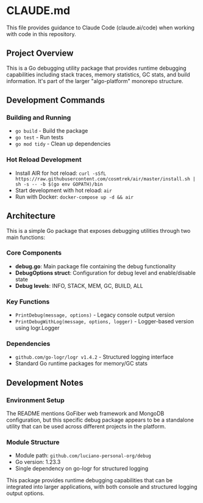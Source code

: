 # CLAUDE.md

This file provides guidance to Claude Code (claude.ai/code) when working with code in this repository.

## Project Overview

This is a Go debugging utility package that provides runtime debugging capabilities including stack traces, memory statistics, GC stats, and build information. It's part of the larger "algo-platform" monorepo structure.

## Development Commands

### Building and Running
- `go build` - Build the package
- `go test` - Run tests
- `go mod tidy` - Clean up dependencies

### Hot Reload Development
- Install AIR for hot reload: `curl -sSfL https://raw.githubusercontent.com/cosmtrek/air/master/install.sh | sh -s -- -b $(go env GOPATH)/bin`
- Start development with hot reload: `air`
- Run with Docker: `docker-compose up -d && air`

## Architecture

This is a simple Go package that exposes debugging utilities through two main functions:

### Core Components
- **debug.go**: Main package file containing the debug functionality
- **DebugOptions struct**: Configuration for debug level and enable/disable state
- **Debug levels**: INFO, STACK, MEM, GC, BUILD, ALL

### Key Functions
- `PrintDebug(message, options)` - Legacy console output version
- `PrintDebugWithLog(message, options, logger)` - Logger-based version using logr.Logger

### Dependencies
- `github.com/go-logr/logr v1.4.2` - Structured logging interface
- Standard Go runtime packages for memory/GC stats

## Development Notes

### Environment Setup
The README mentions GoFiber web framework and MongoDB configuration, but this specific debug package appears to be a standalone utility that can be used across different projects in the platform.

### Module Structure
- Module path: `github.com/luciano-personal-org/debug`
- Go version: 1.23.3
- Single dependency on go-logr for structured logging

This package provides runtime debugging capabilities that can be integrated into larger applications, with both console and structured logging output options.
